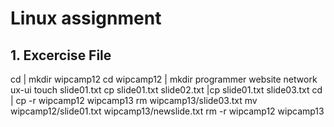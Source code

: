 # Linux assignment

## 1. Excercise File

cd | mkdir wipcamp12
cd wipcamp12 | mkdir programmer website network ux-ui 
touch slide01.txt
cp slide01.txt slide02.txt |cp slide01.txt slide03.txt
cd | cp -r wipcamp12 wipcamp13
rm wipcamp13/slide03.txt
mv wipcamp12/slide01.txt wipcamp13/newslide.txt
rm -r wipcamp12 wipcamp13
